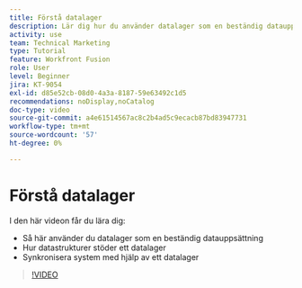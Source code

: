 ```yaml
---
title: Förstå datalager
description: Lär dig hur du använder datalager som en beständig datauppsättning och hur datastrukturer stöder ett datalager i [!DNL Adobe Workfront Fusion].
activity: use
team: Technical Marketing
type: Tutorial
feature: Workfront Fusion
role: User
level: Beginner
jira: KT-9054
exl-id: d85e52cb-08d0-4a3a-8187-59e63492c1d5
recommendations: noDisplay,noCatalog
doc-type: video
source-git-commit: a4e61514567ac8c2b4ad5c9ecacb87bd83947731
workflow-type: tm+mt
source-wordcount: '57'
ht-degree: 0%

---
```


# Förstå datalager

I den här videon får du lära dig:

* Så här använder du datalager som en beständig datauppsättning
* Hur datastrukturer stöder ett datalager
* Synkronisera system med hjälp av ett datalager

>[!VIDEO](https://video.tv.adobe.com/v/335295/?quality=12&learn=on)
